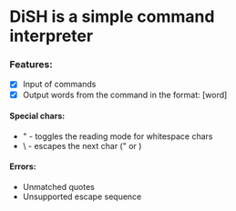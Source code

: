 # DiSH is a simple command interpreter

### Features:
  - [x] Input of commands
  - [x] Output words from the command in the format: \[word]

#### Special chars:
  * " - toggles the reading mode for whitespace chars
  * \ - escapes the next char (" or \)

#### Errors:
  * Unmatched quotes
  * Unsupported escape sequence
